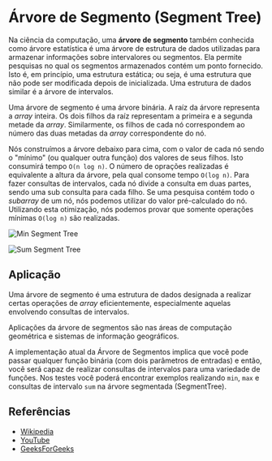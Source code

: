 # Árvore de Segmento (Segment Tree)

Na ciência da computação, uma **árvore de segmento** também conhecida como
árvore estatística é uma árvore de estrutura de dados utilizadas para
armazenar informações sobre intervalores ou segmentos. Ela permite pesquisas
no qual os segmentos armazenados contém um ponto fornecido. Isto é,
em princípio, uma estrutura estática; ou seja, é uma estrutura que não pode
ser modificada depois de inicializada. Uma estrutura de dados similar é a
árvore de intervalos.

Uma árvore de segmento é uma árvore binária. A raíz da árvore representa a
_array_ inteira. Os dois filhos da raíz representam a primeira e a segunda
metade da _array_. Similarmente, os filhos de cada nó correspondem ao número
das duas metadas da _array_ correspondente do nó.

Nós construímos a árvore debaixo para cima, com o valor de cada nó sendo o
"mínimo" (ou qualquer outra função) dos valores de seus filhos. Isto consumirá
tempo `O(n log n)`. O número de oprações realizadas é equivalente a altura da
árvore, pela qual consome tempo `O(log n)`. Para fazer consultas de intervalos,
cada nó divide a consulta em duas partes, sendo uma sub consulta para cada filho.
Se uma pesquisa contém todo o _subarray_ de um nó, nós podemos utilizar do valor
pré-calculado do nó. Utilizando esta otimização, nós podemos provar que somente
operações mínimas `O(log n)` são realizadas.

![Min Segment Tree](https://www.geeksforgeeks.org/wp-content/uploads/RangeMinimumQuery.png)

![Sum Segment Tree](https://www.geeksforgeeks.org/wp-content/uploads/segment-tree1.png)

## Aplicação

Uma árvore de segmento é uma estrutura de dados designada a realizar
certas operações de _array_ eficientemente, especialmente aquelas envolvendo
consultas de intervalos.

Aplicações da árvore de segmentos são nas áreas de computação geométrica e
sistemas de informação geográficos.

A implementação atual da Árvore de Segmentos implica que você pode passar
qualquer função binária (com dois parâmetros de entradas) e então, você
será capaz de realizar consultas de intervalos para uma variedade de funções.
Nos testes você poderá encontrar exemplos realizando `min`, `max` e consultas de
intervalo `sum` na árvore segmentada (SegmentTree).

## Referências

- [Wikipedia](https://en.wikipedia.org/wiki/Segment_tree)
- [YouTube](https://www.youtube.com/watch?v=ZBHKZF5w4YU&index=65&list=PLLXdhg_r2hKA7DPDsunoDZ-Z769jWn4R8)
- [GeeksForGeeks](https://www.geeksforgeeks.org/segment-tree-set-1-sum-of-given-range/)
